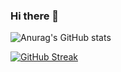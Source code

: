 ### Hi there 👋

![Anurag's GitHub stats](https://github-readme-stats.vercel.app/api?username=Wellinton-A&show_icons=true&hide_border=true&theme=transparent)

[![GitHub Streak](https://streak-stats.demolab.com?user=Wellinton-A&theme=transparent&hide_border=true&card_width=400&hide_total_contributions=true)](https://git.io/streak-stats)

